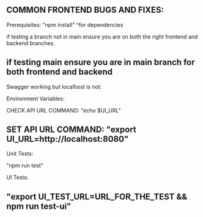 COMMON FRONTEND BUGS AND FIXES:
------------------------------------------------------------
Prerequisites:
"npm install" 
^for dependencies

if testing a branch not in main ensure you are on both the right frontend and backend branches.

if testing main ensure you are in main branch for both frontend and backend
------------------------------------------------------------
Swagger working but localhost is not:

Environment Variables:

CHECK API URL COMMAND:
"echo $UI_URL"

SET API URL COMMAND:
"export UI_URL=http://localhost:8080"
------------------------------------------------------------
Unit Tests:

"npm run test"

UI Tests:

"export UI_TEST_URL=URL_FOR_THE_TEST && npm run test-ui"
------------------------------------------------------------
